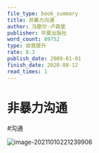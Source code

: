 ```yaml
---
file_type: book_summary
title: 非暴力沟通
author: 马歇尔·卢森堡
publisher: 华夏出版社
word_count: 89752
type: 自我提升
rate: 8.3
publish_date: 2009-01-01
finish_date: 2020-08-12
read_times: 1
---
```



# 非暴力沟通

#沟通 

![image-20211010221239906](image-20211010221239906.png)